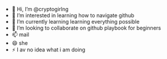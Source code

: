 - 👋 Hi, I’m @cryptogirlng
- 👀 I’m interested in learning how to navigate github
- 🌱 I’m currently learning learning everything possible
- 💞️ I’m looking to collaborate on github playbook for beginners
- 📫 mail
- 😄 she
- ⚡ I av no idea what i am doing

<!---
cryptogirlng/cryptogirlng is a ✨ special ✨ repository because its `README.md` (this file) appears on your GitHub profile.
You can click the Preview link to take a look at your changes.
--->
